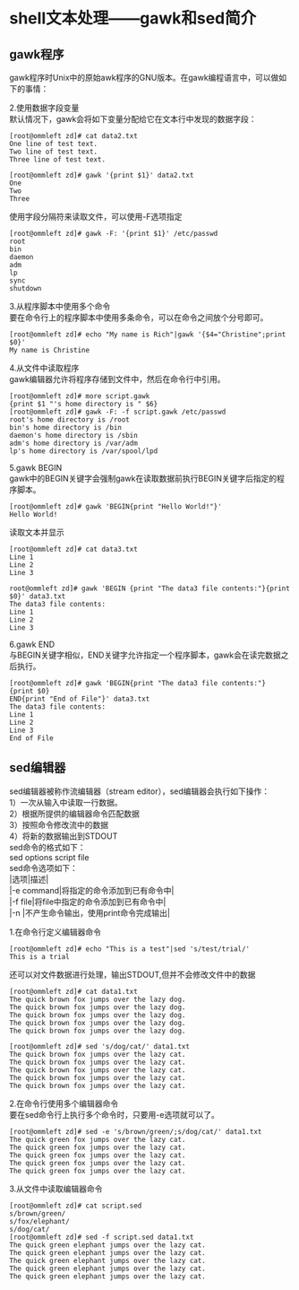 # shell文本处理——gawk和sed简介

## gawk程序

gawk程序时Unix中的原始awk程序的GNU版本。在gawk编程语言中，可以做如下的事情：

2.使用数据字段变量<br/>
默认情况下，gawk会将如下变量分配给它在文本行中发现的数据字段：

```
[root@ommleft zd]# cat data2.txt
One line of test text.
Two line of test text.
Three line of test text.

```

```
[root@ommleft zd]# gawk '{print $1}' data2.txt
One
Two
Three

```

使用字段分隔符来读取文件，可以使用-F选项指定

```
[root@ommleft zd]# gawk -F: '{print $1}' /etc/passwd
root
bin
daemon
adm
lp
sync
shutdown

```

3.从程序脚本中使用多个命令<br/>
要在命令行上的程序脚本中使用多条命令，可以在命令之间放个分号即可。

```
[root@ommleft zd]# echo "My name is Rich"|gawk '{$4="Christine";print $0}'
My name is Christine

```

4.从文件中读取程序<br/>
gawk编辑器允许将程序存储到文件中，然后在命令行中引用。

```
[root@ommleft zd]# more script.gawk
{print $1 "'s home directory is " $6}
[root@ommleft zd]# gawk -F: -f script.gawk /etc/passwd
root's home directory is /root
bin's home directory is /bin
daemon's home directory is /sbin
adm's home directory is /var/adm
lp's home directory is /var/spool/lpd

```

5.gawk BEGIN<br/>
gawk中的BEGIN关键字会强制gawk在读取数据前执行BEGIN关键字后指定的程序脚本。

```
[root@ommleft zd]# gawk 'BEGIN{print "Hello World!"}'
Hello World!

```

读取文本并显示

```
[root@ommleft zd]# cat data3.txt
Line 1
Line 2
Line 3

```

```
root@ommleft zd]# gawk 'BEGIN {print "The data3 file contents:"}{print $0}' data3.txt
The data3 file contents:
Line 1
Line 2
Line 3

```

6.gawk END<br/>
与BEGIN关键字相似，END关键字允许指定一个程序脚本，gawk会在读完数据之后执行。

```
[root@ommleft zd]# gawk 'BEGIN{print "The data3 file contents:"}
{print $0}
END{print "End of File"}' data3.txt
The data3 file contents:
Line 1
Line 2
Line 3
End of File

```

## sed编辑器

sed编辑器被称作流编辑器（stream editor），sed编辑器会执行如下操作：<br/>
1）一次从输入中读取一行数据。<br/>
2）根据所提供的编辑器命令匹配数据<br/>
3）按照命令修改流中的数据<br/>
4）将新的数据输出到STDOUT<br/>
sed命令的格式如下：<br/>
sed options  script   file<br/>
sed命令选项如下：<br/>
|选项|描述|<br/>
|-e command|将指定的命令添加到已有命令中|<br/>
|-f  file|将file中指定的命令添加到已有命令中|<br/>
|-n |不产生命令输出，使用print命令完成输出|

1.在命令行定义编辑器命令

```
[root@ommleft zd]# echo "This is a test"|sed 's/test/trial/' 
This is a trial

```

还可以对文件数据进行处理，输出STDOUT,但并不会修改文件中的数据

```
[root@ommleft zd]# cat data1.txt
The quick brown fox jumps over the lazy dog.
The quick brown fox jumps over the lazy dog.
The quick brown fox jumps over the lazy dog.
The quick brown fox jumps over the lazy dog.
The quick brown fox jumps over the lazy dog.

```

```
[root@ommleft zd]# sed 's/dog/cat/' data1.txt
The quick brown fox jumps over the lazy cat.
The quick brown fox jumps over the lazy cat.
The quick brown fox jumps over the lazy cat.
The quick brown fox jumps over the lazy cat.
The quick brown fox jumps over the lazy cat.

```

2.在命令行使用多个编辑器命令<br/>
要在sed命令行上执行多个命令时，只要用-e选项就可以了。

```
[root@ommleft zd]# sed -e 's/brown/green/;s/dog/cat/' data1.txt
The quick green fox jumps over the lazy cat.
The quick green fox jumps over the lazy cat.
The quick green fox jumps over the lazy cat.
The quick green fox jumps over the lazy cat.
The quick green fox jumps over the lazy cat.

```

3.从文件中读取编辑器命令

```
[root@ommleft zd]# cat script.sed
s/brown/green/
s/fox/elephant/
s/dog/cat/
[root@ommleft zd]# sed -f script.sed data1.txt
The quick green elephant jumps over the lazy cat.
The quick green elephant jumps over the lazy cat.
The quick green elephant jumps over the lazy cat.
The quick green elephant jumps over the lazy cat.
The quick green elephant jumps over the lazy cat.

```
